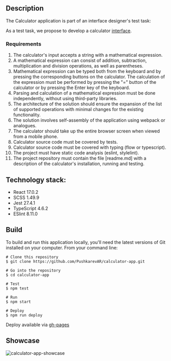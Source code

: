 ## Description
The Calculator application is part of an interface designer's test task:

As a test task, we propose to develop a calculator [interface](https://www.figma.com/proto/D5OltlIPKtozs1ib4bBuP4/Untitled?node-id=1%3A4&scaling=min-zoom).

### Requirements

1. The calculator's input accepts a string with a mathematical expression.
2. A mathematical expression can consist of addition, subtraction, multiplication and division operations, as well as parentheses.
3. Mathematical expression can be typed both from the keyboard and by pressing the corresponding buttons on the calculator. The calculation of the expression must be performed by pressing the "=" button of the calculator or by pressing the Enter key of the keyboard.
4. Parsing and calculation of a mathematical expression must be done independently, without using third-party libraries.
5. The architecture of the solution should ensure the expansion of the list of supported operations with minimal changes for the existing functionality.
6. The solution involves self-assembly of the application using webpack or analogues.
7. The calculator should take up the entire browser screen when viewed from a mobile phone.
8. Calculator source code must be covered by tests.
9. Calculator source code must be covered with typing (flow or typescript).
10. The project must have static code analysis (eslint, stylelint).
11. The project repository must contain the file [readme.md] with a description of the calculator's installation,
running and testing.

## Technology stack:
- React 17.0.2
- SCSS 1.49.9
- Jest 27.4.1
- TypeScript 4.6.2
- ESlint 8.11.0


## Build
To build and run this application locally, you'll need the latest versions of Git installed on your computer. From your
command line:
```
# Clone this repository
$ git clone https://github.com/PushkarevAR/calculator-app.git

# Go into the repository
$ cd calculator-app

# Test
$ npm test

# Run
$ npm start

# Deploy
$ npm run deploy
```
Deploy available via [gh-pages](https://pushkarevar.github.io/calculator-app/)

## Showcase
<img src="https://user-images.githubusercontent.com/85485508/167120543-8bcdd422-70ca-46a4-8b11-6371465fdbd5.png" alt="calculator-app-showcase"/>
